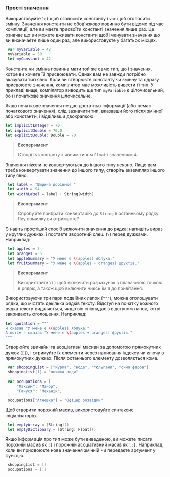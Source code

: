 ### Прості значення

Використовуйте `let` щоб оголосити константу і `var` щоб оголосити змінну. Значення константи не обов'язково повинно бути відомо під час компіляції, але ви маєте присвоїти константі значення лише раз. Це означає що ви можете вживати константи щоб іменувати значення що ви визначаєте лише один раз, але використовуєте у багатьох місцях.

```swift
 var myVariable = 42
 myVariable = 50
 let myConstant = 42
```

Константа чи змінна повинна мати той же само тип, що і значення, котре ви хочете їй присвоювати. Однак вам не завжди потрібно вказувати тип явно. Коли ви створюєте константу чи змінну та одразу присвоюєте значення, компілятор має можливість вивести її тип. У прикладі вище, компілятор виводить ще тип `myVariable` є цілочисельний, бо її початкове значення цілочисельне.

Якщо початкове значення не дає достатньо інформації \(або немає початкового значення\), слід зазначити тип, вказавши його після змінної або константи, і відділивши двокрапкою.

```swift
let implicitInteger = 70
let implicitDouble = 70.0
let explicitDouble: Double = 70
```

> **Експеримент**
>
> Створіть константу з явним типом `Float` і значенням `4`.

Значення ніколи не конвертуються до іншого типу неявно. Якщо вам треба конвертувати значення до іншого типу, створіть екземпляр іншого типу явно.

```swift
 let label = "Ширина дорівнює "
 let width = 94
 let widthLabel = label + String(width)
```

> **Експеримент**
>
> Спробуйте прибрати конвертацію до `String` в останньому рядку. Яку помилку ви отримаєте?

Є навіть простіший спосіб включити значення до рядка: напишіть вираз у круглих дужках, і поставте зворотний слеш \(`\`\) перед дужками. Наприклад:

```swift
 let apples = 3
 let oranges = 5
 let appleSummary = "У мене є \(apples) яблука."
 let fruitSummary = "У мене є \(apples + oranges) фруктів."
```

> **Експеримент**
>
> Використайте `\()` щоб включити розрахунок з плаваючою точкою в рядок, а також щоб включити чиєсь ім'я до привітання.

Використовуючи три пари подвійних лапок (`"""`), можна оголошувати рядки, що містять декілька рядків тексту. Відступ на початку кожного рядка тексту видаляється, якщо він співпадає з відступом лапок, котрі закривають оголошення. Наприклад:

```swift
let quotation = """
Я сказав "У мене є \(apples) яблука."
А потім я сказав "У мене є \(apples + oranges) фруктів."
"""
```

Створюйте звичайні та асоціативні масиви за допомогою прямокутних дужок \(`[]`\), і отримуйте їх елементи через написання індексу чи ключу в прямокутних дужках. Після останнього елементу дозволяється кома.

```swift
 var shoppingList = ["курка", "вода", "тюльпани", "синя фарба"]
 shoppingList[1] = "пляшка води"
 
 var occupations = [
     "Максим": "Майор",
     "Гануся": "Механік",
 ]
 occupations["Агнєшка"] = "Офіцер розвідки"
```

Щоб створити порожній масив, використовуйте синтаксис ініціалізаторів.

```swift
 let emptyArray = [String]()
 let emptyDictionary = [String: Float]()
```

Якщо інформація про тип може бути виведеною, ви можете писати порожній масив як `[]` і порожній асоціативний масив як `[:]`. Наприклад, коли ви присвоюєте нове значення змінній чи передаєте аргумент у функцію.

```swift
 shoppingList = []
 occupations = [:]
```



